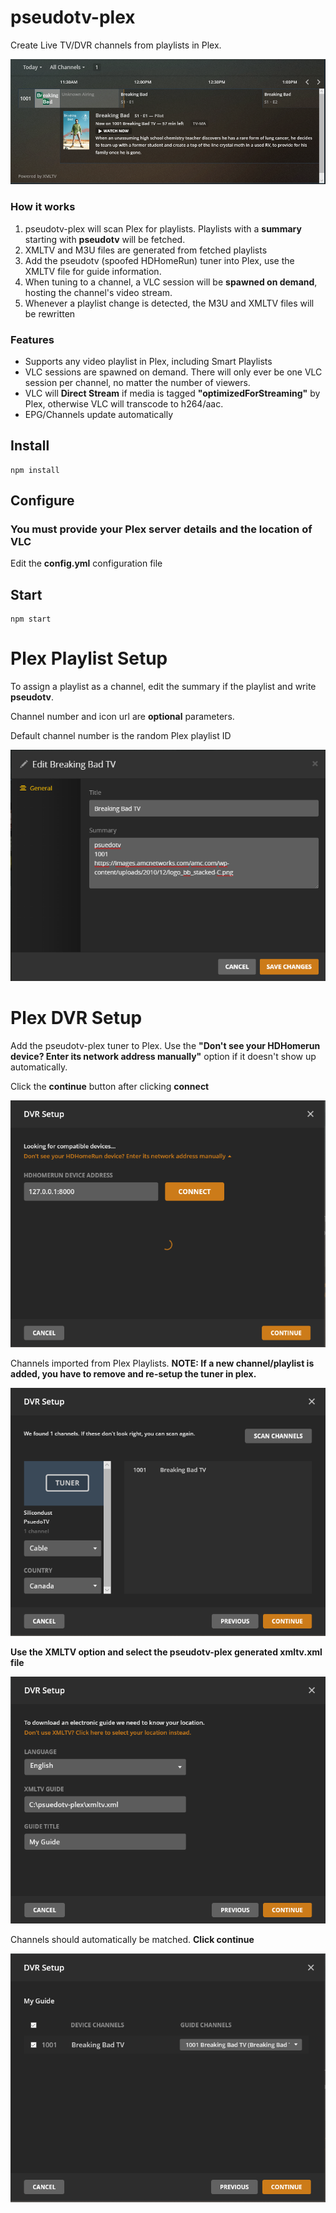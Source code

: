# pseudotv-plex

Create Live TV/DVR channels from playlists in Plex.

![DVR Guide](docs/guide.png)

### How it works

1. pseudotv-plex will scan Plex for playlists. Playlists with a **summary** starting with **pseudotv** will be fetched.
2. XMLTV and M3U files are generated from fetched playlists
3. Add the pseudotv (spoofed HDHomeRun) tuner into Plex, use the XMLTV file for guide information.
4. When tuning to a channel, a VLC session will be **spawned on demand**, hosting the channel's video stream.
5. Whenever a playlist change is detected, the M3U and XMLTV files will be rewritten

### Features

- Supports any video playlist in Plex, including Smart Playlists
- VLC sessions are spawned on demand. There will only ever be one VLC session per channel, no matter the number of viewers.
- VLC will **Direct Stream** if media is tagged **"optimizedForStreaming"** by Plex, otherwise VLC will transcode to h264/aac.
- EPG/Channels update automatically

## Install
```
npm install
```

## Configure
### You must provide your Plex server details and the location of VLC

Edit the **config.yml** configuration file

## Start
```
npm start
```

# Plex Playlist Setup

To assign a playlist as a channel, edit the summary if the playlist and write **pseudotv**.

Channel number and icon url are **optional** parameters. 

Default channel number is the random Plex playlist ID

![Playlist Setup](docs/playlist.png)

# Plex DVR Setup

Add the pseudotv-plex tuner to Plex. Use the **"Don't see your HDHomerun device? Enter its network address manually"** option if it doesn't show up automatically.

Click the **continue** button after clicking **connect**

![DVR Setup - Step 1](docs/dvr1.png)

Channels imported from Plex Playlists. **NOTE: If a new channel/playlist is added, you have to remove and re-setup the tuner in plex.**

![DVR Setup - Step 2](docs/dvr2.png)

**Use the XMLTV option and select the pseudotv-plex generated xmltv.xml file**

![DVR Setup - Step 3](docs/dvr3.png)

Channels should automatically be matched. **Click continue**

![DVR Setup - Step 4](docs/dvr4.png)